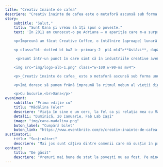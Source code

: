```yaml
---
title: "Creativ înainte de cafea"
descriere: "Creativ înainte de cafea este o metaforă ascunsă sub forma unui eveniment pe care îl voi pune cap-la-cap de fiecare dată când o să simt că pot să scot o poveste de felul ăsta în lume."
story:
    subtitle: "Salut,"
    titlu: "Sunt Oana și vreau să îți spun o poveste."
    text: 'În 2011 am cunoscut-o pe Adriana — o apariție care m-a surprins cu numărul de espresso-uri devorate într-o oră și viteza cu care conecta idei. Șapte ani mai târziu, vorbește domol, și-a reglat relația cu cafeaua, dar adună în continuare oameni și construiește **comunități**.</p>

    <p>Împreună am făcut Creative Coffee, o întâlnire (aproape) lunară cu antreprenori din **industriile creative**. Am ținut-o așa trei ani, dintre care ultimul l-am petrecut singură la vâsle și am avut timp să îmi iau multe bobârnace, dar și să adun lecții utile la casa omului. Creative Coffee mi-a fost ca o școală alternativă de disciplină, inițiativă și dorință de schimbare.</p>

    <p class="bt--dotted bt bw2 b--primary-2  pt4 mt4">**Astăzi**, după un carusel intens de emoții de toate felurile, depășirea unor frici și descoperirea altora, încăpățânarea de a mișca ceva la nivel local, dorul de creativi și bucuria unei regăsiri cu mine însămi, rescriu povestea sub numele de **"Creativ înainte de cafea"**.</p>

     <p>Sunt într-un punct în care simt că în industriile creative avem nevoie să auzim **povești autentice** mai mult ca niciodată. Să exersăm toleranța și empatia. Să lăsăm armele jos și comparațiile la o parte. Să alegem vulnerabilitea în locul zidurilor. Să înlocuim _succesul_ cu bucuria neaoșă. Să ne ascultăm șoaptele venite din interior. Să fim mai mult _împreună_ și mai puțin _separat_. <br></p>

    <img src="img/logo-alb-1.png" class="w-100 w-90-ns mv4">

    <p>_Creativ înainte de cafea_ este o metaforă ascunsă sub forma unui eveniment pe care îl voi pune cap-la-cap de fiecare dată când o să simt că pot să scot o poveste de felul ăsta în lume. Timp de o oră, poate un pic mai mult, voi sta de vorbă cu un creativ despre **dilemele, îngrijorările, frustrările, anxietățile, bucuriile și reușitele** pe care le trăiește și care își pun amprenta asupra propriei deveniri. Îl iau cu mine într-o călătorie _înainte de cafea_, în care suntem noi cu noi, onești și _pe bune_.</p>

    <p>Îmi doresc să punem frână împreună la ritmul nebun al vieții digitale și non-digitale și vreme de o oră și jumătate să construim o lume a noastră.</p>

    <p>Cu bucurie,<br>Oana</p>'
eveniment:
    subtitlu: "Prima ediție cu"
    titlu: "Mădălina Teler"
    descriere: "Viața în sine e un cerc, la fel ca și relația mea cu Mădălina. I-am luat un interviu când a vorbit despre _inima ei de lut_, am scos-o la cafea la București și i-am adus ceștile în Iași. Vine să vorbim despre cine e când nu face ceramică, cu tot ce înseamnă asta."
    detalii: "Duminică, 20 Ianuarie, Fab Lab Iași" 
    image: "img/cana-madalina.png"
    buton_label: "Cumpără bilet"
    buton_link: "https://www.eventbrite.com/e/creativ-inainte-de-cafea-1-cu-madalina-teler-tickets-54445860033"
sustinatori:
    titlu: "Susținători"
    descriere: "Mai jos sunt câțiva dintre oamenii care mă susțin în provocarea asta și cărora le mulțumesc. Fără aceste spirite creative, nu aș fi avut curajul să mă înham la povocarea asta."
contact:
    titlu: "De găsit"
    descriere: "Vremuri mai bune de stat la povești nu au fost. Pe mine, cel mai ușor mă găsești pe mail. În felul ăsta am șansa să îți aloc spațiu și timp astfel încât să fiu generoasă atunci când îți răspund."
---
```

